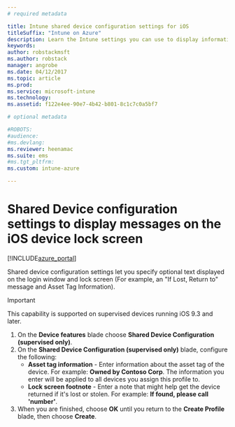```yaml
---
# required metadata

title: Intune shared device configuration settings for iOS
titleSuffix: "Intune on Azure"
description: Learn the Intune settings you can use to display information on the iOS device lock screen."
keywords:
author: robstackmsft
ms.author: robstack
manager: angrobe
ms.date: 04/12/2017
ms.topic: article
ms.prod:
ms.service: microsoft-intune
ms.technology:
ms.assetid: f122e4ee-90e7-4b42-b801-8c1c7c0a5bf7

# optional metadata

#ROBOTS:
#audience:
#ms.devlang:
ms.reviewer: heenamac
ms.suite: ems
#ms.tgt_pltfrm:
ms.custom: intune-azure

---
```


# Shared Device configuration settings to display messages on the iOS device lock screen

[!INCLUDE[azure_portal](./includes/azure_portal.md)]

Shared device configuration settings let you specify optional text displayed on the login window and lock screen (For example, an "If Lost, Return to" message and Asset Tag Information). 

>[!IMPORTANT]
> This capability is supported on supervised devices running iOS 9.3 and later.

1. On the **Device features** blade choose **Shared Device Configuration (supervised only)**.
2. On the **Shared Device Configuration (supervised only)** blade, configure the following:
	- **Asset tag information** - Enter information about the asset tag of the device. For example: **Owned by Contoso Corp**.
	The information you enter will be applied to all devices you assign this profile to.
	- **Lock screen footnote** - Enter a note that might help get the device returned if it's lost or stolen. For example: **If found, please call 'number'**.
3. When you are finished, choose **OK** until you return to the **Create Profile** blade, then choose **Create**. 
